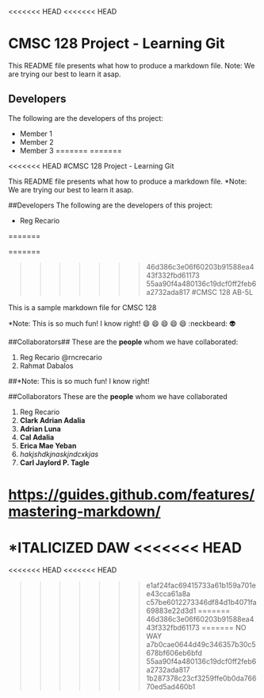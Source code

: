 <<<<<<< HEAD
<<<<<<< HEAD
# CMSC 128 Project - Learning Git
This README file presents what how to produce a markdown file.
Note: We are trying our best to learn it asap.

## Developers
The following are the developers of ths project:
* Member 1 
* Member 2
* Member 3
=======
=======

<<<<<<< HEAD
#CMSC 128 Project - Learning Git

This README file presents what how to produce a markdown file.
*Note: We are trying our best to learn it asap.

##Developers
The following are the developers of this project:
* Reg Recario

=======

=======
>>>>>>> 46d386c3e06f60203b91588ea443f332fbd61173
>>>>>>> 55aa90f4a480136c19dcf0ff2feb6a2732ada817
#CMSC 128 AB-5L

This is a sample markdown file for CMSC 128

*Note: This is so much fun! I know right!
:smile: :smile: :smile: :smile: :smile: 
:neckbeard:  :alien:

##Collaborators##
These are the **people** whom we have collaborated:
1. Reg Recario @rncrecario
2. Rahmat Dabalos

##*Note: This is so much fun! I know right!

##Collaborators
These are the **people** whom we have collaborated

1. Reg Recario
2. **Clark Adrian Adalia**
3. **Adrian Luna**
4. __Cal Adalia__ 
5. **Erica Mae Yeban**
6. *hakjshdkjnaskjndcxkjas*
7. **Carl Jaylord P. Tagle**

https://guides.github.com/features/mastering-markdown/
=======




*ITALICIZED DAW
<<<<<<< HEAD
=======
<<<<<<< HEAD
<<<<<<< HEAD
>>>>>>> e1af24fac69415733a61b159a701ee43cca61a8a
>>>>>>> c57be6012273346df84d1b4071fa69883e22d3d1
=======
>>>>>>> 46d386c3e06f60203b91588ea443f332fbd61173
=======
>>>>>>> NO WAY
>>>>>>> a7b0cae0644d49c346357b30c5678bf606eb6bfd
>>>>>>> 55aa90f4a480136c19dcf0ff2feb6a2732ada817
>>>>>>> 1b287378c23cf3259ffe0b0da76670ed5ad460b1
